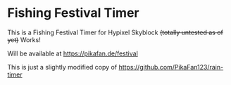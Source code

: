 # Fishing Festival Timer

This is a Fishing Festival Timer for Hypixel Skyblock ~~(totally untested as of yet)~~ Works!

Will be available at https://pikafan.de/festival

This is just a slightly modified copy of https://github.com/PikaFan123/rain-timer